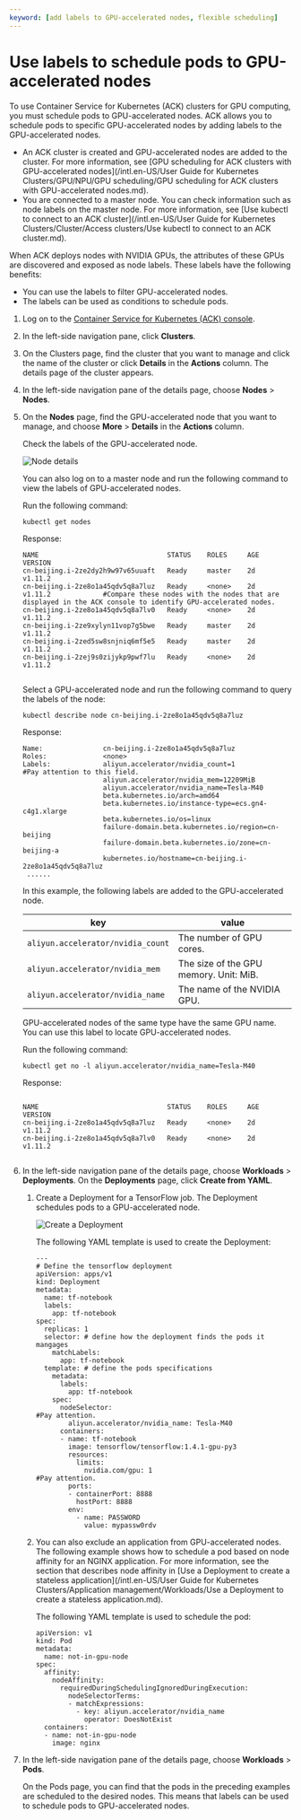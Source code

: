 ```yaml
---
keyword: [add labels to GPU-accelerated nodes, flexible scheduling]
---
```


# Use labels to schedule pods to GPU-accelerated nodes

To use Container Service for Kubernetes \(ACK\) clusters for GPU computing, you must schedule pods to GPU-accelerated nodes. ACK allows you to schedule pods to specific GPU-accelerated nodes by adding labels to the GPU-accelerated nodes.

-   An ACK cluster is created and GPU-accelerated nodes are added to the cluster. For more information, see [GPU scheduling for ACK clusters with GPU-accelerated nodes](/intl.en-US/User Guide for Kubernetes Clusters/GPU/NPU/GPU scheduling/GPU scheduling for ACK clusters with GPU-accelerated nodes.md).
-   You are connected to a master node. You can check information such as node labels on the master node. For more information, see [Use kubectl to connect to an ACK cluster](/intl.en-US/User Guide for Kubernetes Clusters/Cluster/Access clusters/Use kubectl to connect to an ACK cluster.md).

When ACK deploys nodes with NVIDIA GPUs, the attributes of these GPUs are discovered and exposed as node labels. These labels have the following benefits:

-   You can use the labels to filter GPU-accelerated nodes.
-   The labels can be used as conditions to schedule pods.

1.  Log on to the [Container Service for Kubernetes \(ACK\) console](https://cs.console.aliyun.com).

2.  In the left-side navigation pane, click **Clusters**.

3.  On the Clusters page, find the cluster that you want to manage and click the name of the cluster or click **Details** in the **Actions** column. The details page of the cluster appears.

4.  In the left-side navigation pane of the details page, choose **Nodes** \> **Nodes**.

5.  On the **Nodes** page, find the GPU-accelerated node that you want to manage, and choose **More** \> **Details** in the **Actions** column.

    Check the labels of the GPU-accelerated node.

    ![Node details](https://static-aliyun-doc.oss-accelerate.aliyuncs.com/assets/img/en-US/7262869161/p21059.png)

    You can also log on to a master node and run the following command to view the labels of GPU-accelerated nodes.

    Run the following command:

    ```
    kubectl get nodes
    ```

    Response:

    ```
    NAME                                STATUS    ROLES     AGE       VERSION
    cn-beijing.i-2ze2dy2h9w97v65uuaft   Ready     master    2d        v1.11.2
    cn-beijing.i-2ze8o1a45qdv5q8a7luz   Ready     <none>    2d        v1.11.2             #Compare these nodes with the nodes that are displayed in the ACK console to identify GPU-accelerated nodes.
    cn-beijing.i-2ze8o1a45qdv5q8a7lv0   Ready     <none>    2d        v1.11.2
    cn-beijing.i-2ze9xylyn11vop7g5bwe   Ready     master    2d        v1.11.2
    cn-beijing.i-2zed5sw8snjniq6mf5e5   Ready     master    2d        v1.11.2
    cn-beijing.i-2zej9s0zijykp9pwf7lu   Ready     <none>    2d        v1.11.2
                        
    ```

    Select a GPU-accelerated node and run the following command to query the labels of the node:

    ```
    kubectl describe node cn-beijing.i-2ze8o1a45qdv5q8a7luz
    ```

    Response:

    ```
    Name:               cn-beijing.i-2ze8o1a45qdv5q8a7luz
    Roles:              <none>
    Labels:             aliyun.accelerator/nvidia_count=1                          #Pay attention to this field.
                        aliyun.accelerator/nvidia_mem=12209MiB
                        aliyun.accelerator/nvidia_name=Tesla-M40
                        beta.kubernetes.io/arch=amd64
                        beta.kubernetes.io/instance-type=ecs.gn4-c4g1.xlarge
                        beta.kubernetes.io/os=linux
                        failure-domain.beta.kubernetes.io/region=cn-beijing
                        failure-domain.beta.kubernetes.io/zone=cn-beijing-a
                        kubernetes.io/hostname=cn-beijing.i-2ze8o1a45qdv5q8a7luz
     ......
    ```

    In this example, the following labels are added to the GPU-accelerated node.

    |key|value|
    |---|-----|
    |`aliyun.accelerator/nvidia_count`|The number of GPU cores.|
    |`aliyun.accelerator/nvidia_mem`|The size of the GPU memory. Unit: MiB.|
    |`aliyun.accelerator/nvidia_name`|The name of the NVIDIA GPU.|

    GPU-accelerated nodes of the same type have the same GPU name. You can use this label to locate GPU-accelerated nodes.

    Run the following command:

    ```
    kubectl get no -l aliyun.accelerator/nvidia_name=Tesla-M40
    ```

    Response:

    ```
    
    NAME                                STATUS    ROLES     AGE       VERSION
    cn-beijing.i-2ze8o1a45qdv5q8a7luz   Ready     <none>    2d        v1.11.2
    cn-beijing.i-2ze8o1a45qdv5q8a7lv0   Ready     <none>    2d        v1.11.2
                        
    ```

6.  In the left-side navigation pane of the details page, choose **Workloads** \> **Deployments**. On the **Deployments** page, click **Create from YAML**.

    1.  Create a Deployment for a TensorFlow job. The Deployment schedules pods to a GPU-accelerated node.

        ![Create a Deployment](https://static-aliyun-doc.oss-accelerate.aliyuncs.com/assets/img/en-US/3935359951/p21074.png)

        The following YAML template is used to create the Deployment:

        ```
        ---
        # Define the tensorflow deployment
        apiVersion: apps/v1
        kind: Deployment
        metadata:
          name: tf-notebook
          labels:
            app: tf-notebook
        spec:
          replicas: 1
          selector: # define how the deployment finds the pods it mangages
            matchLabels:
              app: tf-notebook
          template: # define the pods specifications
            metadata:
              labels:
                app: tf-notebook
            spec:
              nodeSelector:                                                  #Pay attention.
                aliyun.accelerator/nvidia_name: Tesla-M40
              containers:
              - name: tf-notebook
                image: tensorflow/tensorflow:1.4.1-gpu-py3
                resources:
                  limits:
                    nvidia.com/gpu: 1                                        #Pay attention.
                ports:
                - containerPort: 8888
                  hostPort: 8888
                env:
                  - name: PASSWORD
                    value: mypassw0rdv
        ```

    2.  You can also exclude an application from GPU-accelerated nodes. The following example shows how to schedule a pod based on node affinity for an NGINX application. For more information, see the section that describes node affinity in [Use a Deployment to create a stateless application](/intl.en-US/User Guide for Kubernetes Clusters/Application management/Workloads/Use a Deployment to create a stateless application.md).

        The following YAML template is used to schedule the pod:

        ```
        apiVersion: v1
        kind: Pod
        metadata:
          name: not-in-gpu-node
        spec:
          affinity:
            nodeAffinity:
              requiredDuringSchedulingIgnoredDuringExecution:
                nodeSelectorTerms:
                - matchExpressions:
                  - key: aliyun.accelerator/nvidia_name
                    operator: DoesNotExist
          containers:
          - name: not-in-gpu-node
            image: nginx
        ```

7.  In the left-side navigation pane of the details page, choose **Workloads** \> **Pods**.

    On the Pods page, you can find that the pods in the preceding examples are scheduled to the desired nodes. This means that labels can be used to schedule pods to GPU-accelerated nodes.


